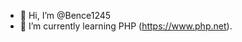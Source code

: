 - 👋 Hi, I’m @Bence1245
- 🌱 I’m currently learning PHP (https://www.php.net).

<!---
Bence1245/Bence1245 is a ✨ special ✨ repository because its `README.md` (this file) appears on your GitHub profile.
You can click the Preview link to take a look at your changes.
--->
